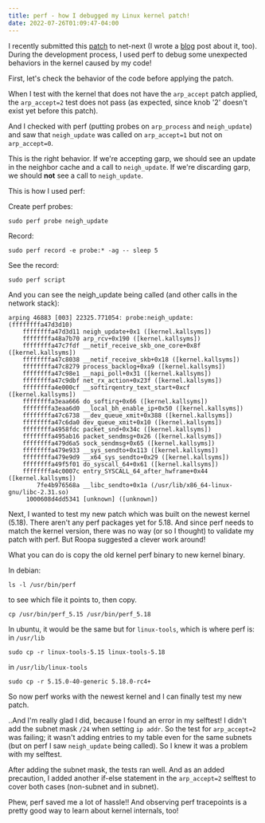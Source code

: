 ```yaml
---
title: perf - how I debugged my Linux kernel patch!
date: 2022-07-26T01:09:47-04:00
---
```


I recently submitted this [patch](https://lore.kernel.org/netdev/93cfe14597ec1205f61366b9902876287465f1cd.1657755189.git.jhpark1013@gmail.com/) to net-next (I wrote a [blog](/blog/2022/07/07/arp-and-ndisc-neighbor-discovery.html) post about it, too). During the development process, I used perf to debug some unexpected behaviors in the kernel caused by my code!

First, let's check the behavior of the code before applying the patch.

When I test with the kernel that does not have the `arp_accept` patch applied, the `arp_accept=2` test does not pass (as expected, since knob '2' doesn't exist yet before this patch).

And I checked with perf (putting probes on `arp_process` and `neigh_update`) and saw that `neigh_update` was called on `arp_accept=1` but not on `arp_accept=0`.

This is the right behavior. If we're accepting garp, we should see an update in the neighbor cache and a call to `neigh_update`. If we're discarding garp, we should **not** see a call to `neigh_update`.

This is how I used perf:

Create perf probes:
```
sudo perf probe neigh_update
```
Record:
```
sudo perf record -e probe:* -ag -- sleep 5
```
See the record:
```
sudo perf script
```
And you can see the neigh_update being called (and other calls in the network stack):
```
arping 46883 [003] 22325.771054: probe:neigh_update: (ffffffffa47d3d10)
	ffffffffa47d3d11 neigh_update+0x1 ([kernel.kallsyms])
	ffffffffa48a7b70 arp_rcv+0x190 ([kernel.kallsyms])
	ffffffffa47c7fdf __netif_receive_skb_one_core+0x8f ([kernel.kallsyms])
	ffffffffa47c8038 __netif_receive_skb+0x18 ([kernel.kallsyms])
	ffffffffa47c8279 process_backlog+0xa9 ([kernel.kallsyms])
	ffffffffa47c98e1 __napi_poll+0x31 ([kernel.kallsyms])
	ffffffffa47c9dbf net_rx_action+0x23f ([kernel.kallsyms])
	ffffffffa4e000cf __softirqentry_text_start+0xcf ([kernel.kallsyms])
	ffffffffa3eaa666 do_softirq+0x66 ([kernel.kallsyms])
	ffffffffa3eaa6d0 __local_bh_enable_ip+0x50 ([kernel.kallsyms])
	ffffffffa47c6738 __dev_queue_xmit+0x388 ([kernel.kallsyms])
	ffffffffa47c6da0 dev_queue_xmit+0x10 ([kernel.kallsyms])
	ffffffffa4958fdc packet_snd+0x34c ([kernel.kallsyms])
	ffffffffa495ab16 packet_sendmsg+0x26 ([kernel.kallsyms])
	ffffffffa479d6a5 sock_sendmsg+0x65 ([kernel.kallsyms])
	ffffffffa479e933 __sys_sendto+0x113 ([kernel.kallsyms])
	ffffffffa479e9d9 __x64_sys_sendto+0x29 ([kernel.kallsyms])
	ffffffffa49f5f01 do_syscall_64+0x61 ([kernel.kallsyms])
	ffffffffa4c0007c entry_SYSCALL_64_after_hwframe+0x44 ([kernel.kallsyms])
	    7fe4b976568a __libc_sendto+0x1a (/usr/lib/x86_64-linux-gnu/libc-2.31.so)
	 1000608d4dd5341 [unknown] ([unknown])
```

Next, I wanted to test my new patch which was built on the newest kernel (5.18). There aren't any perf packages yet for 5.18. And since perf needs to match the kernel version, there was no way (or so I thought) to validate my patch with perf. But Roopa suggested a clever work around!

What you can do is copy the old kernel perf binary to new kernel binary.

In debian:
```
ls -l /usr/bin/perf
```
to see which file it points to, then copy.
```
cp /usr/bin/perf_5.15 /usr/bin/perf_5.18
```

In ubuntu, it would be the same but for `linux-tools`, which is where perf is:
in `/usr/lib`
```
sudo cp -r linux-tools-5.15 linux-tools-5.18
```
in `/usr/lib/linux-tools`
```
sudo cp -r 5.15.0-40-generic 5.18.0-rc4+
```

So now perf works with the newest kernel and I can finally test my new patch.

..And I'm really glad I did, because I found an error in my selftest! I didn't add the subnet mask `/24` when setting `ip addr`. So the test for `arp_accept=2` was failing; it wasn't adding entries to my table even for the same subnets (but on perf I saw `neigh_update` being called). So I knew it was a problem with my selftest.

After adding the subnet mask, the tests ran well. And as an added precaution, I added another if-else statement in the `arp_accept=2` selftest to cover both cases (non-subnet and in subnet).

Phew, perf saved me a lot of hassle!! And observing perf tracepoints is a pretty good way to learn about kernel internals, too!
